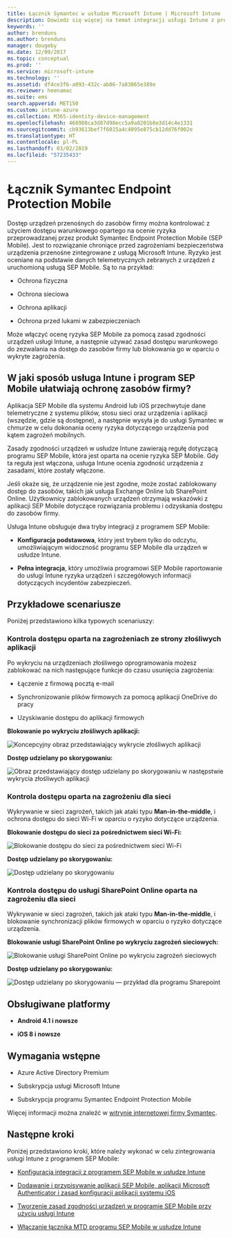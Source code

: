 ```yaml
---
title: Łącznik Symantec w usłudze Microsoft Intune | Microsoft Intune
description: Dowiedz się więcej na temat integracji usługi Intune z programem Symantec Endpoint Protection Mobile w celu kontrolowania dostępu urządzeń przenośnych do zasobów firmy.
keywords: ''
author: brenduns
ms.author: brenduns
manager: dougeby
ms.date: 12/09/2017
ms.topic: conceptual
ms.prod: ''
ms.service: microsoft-intune
ms.technology: ''
ms.assetid: df4ce3f6-a093-432c-ab86-7a83865e389e
ms.reviewer: heenamac
ms.suite: ems
search.appverid: MET150
ms.custom: intune-azure
ms.collection: M365-identity-device-management
ms.openlocfilehash: 468988ca3d87d98ecc5a9a8201b8e3d14c4e1331
ms.sourcegitcommit: cb93613bef7f6015a4c4095e875cb12dd76f002e
ms.translationtype: HT
ms.contentlocale: pl-PL
ms.lasthandoff: 03/02/2019
ms.locfileid: "57235433"
---
```

# <a name="symantec-endpoint-protection-mobile-connector"></a>Łącznik Symantec Endpoint Protection Mobile

Dostęp urządzeń przenośnych do zasobów firmy można kontrolować z użyciem dostępu warunkowego opartego na ocenie ryzyka przeprowadzanej przez produkt Symantec Endpoint Protection Mobile (SEP Mobile). Jest to rozwiązanie chroniące przed zagrożeniami bezpieczeństwa urządzenia przenośne zintegrowane z usługą Microsoft Intune. Ryzyko jest oceniane na podstawie danych telemetrycznych zebranych z urządzeń z uruchomioną usługą SEP Mobile. Są to na przykład:

-   Ochrona fizyczna

-   Ochrona sieciowa

-   Ochrona aplikacji

-   Ochrona przed lukami w zabezpieczeniach

Może włączyć ocenę ryzyka SEP Mobile za pomocą zasad zgodności urządzeń usługi Intune, a następnie używać zasad dostępu warunkowego do zezwalania na dostęp do zasobów firmy lub blokowania go w oparciu o wykryte zagrożenia.

## <a name="how-do-intune-and-sep-mobile-help-protect-your-company-resources"></a>W jaki sposób usługa Intune i program SEP Mobile ułatwiają ochronę zasobów firmy?

Aplikacja SEP Mobile dla systemu Android lub iOS przechwytuje dane telemetryczne z systemu plików, stosu sieci oraz urządzenia i aplikacji (wszędzie, gdzie są dostępne), a następnie wysyła je do usługi Symantec w chmurze w celu dokonania oceny ryzyka dotyczącego urządzenia pod kątem zagrożeń mobilnych.

Zasady zgodności urządzeń w usłudze Intune zawierają regułę dotyczącą programu SEP Mobile, która jest oparta na ocenie ryzyka SEP Mobile. Gdy ta reguła jest włączona, usługa Intune ocenia zgodność urządzenia z zasadami, które zostały włączone.

Jeśli okaże się, że urządzenie nie jest zgodne, może zostać zablokowany dostęp do zasobów, takich jak usługa Exchange Online lub SharePoint Online. Użytkownicy zablokowanych urządzeń otrzymają wskazówki z aplikacji SEP Mobile dotyczące rozwiązania problemu i odzyskania dostępu do zasobów firmy.

Usługa Intune obsługuje dwa tryby integracji z programem SEP Mobile:

-   **Konfiguracja podstawowa**, który jest trybem tylko do odczytu, umożliwiającym widoczność programu SEP Mobile dla urządzeń w usłudze Intune.

-   **Pełna integracja**, który umożliwia programowi SEP Mobile raportowanie do usługi Intune ryzyka urządzeń i szczegółowych informacji dotyczących incydentów zabezpieczeń.

## <a name="sample-scenarios"></a>Przykładowe scenariusze

Poniżej przedstawiono kilka typowych scenariuszy:

### <a name="control-access-based-on-threats-from-malicious-apps"></a>Kontrola dostępu oparta na zagrożeniach ze strony złośliwych aplikacji

Po wykryciu na urządzeniach złośliwego oprogramowania możesz zablokować na nich następujące funkcje do czasu usunięcia zagrożenia:

-   Łączenie z firmową pocztą e-mail

-   Synchronizowanie plików firmowych za pomocą aplikacji OneDrive do pracy

-   Uzyskiwanie dostępu do aplikacji firmowych

**Blokowanie po wykryciu złośliwych aplikacji:**

![Koncepcyjny obraz przedstawiający wykrycie złośliwych aplikacji](./media/symantec-arch-1.png)

**Dostęp udzielany po skorygowaniu:**

![Obraz przedstawiający dostęp udzielany po skorygowaniu w następstwie wykrycia złośliwych aplikacji](./media/symantec-arch-2.png)

### <a name="control-access-based-on-threat-to-network"></a>Kontrola dostępu oparta na zagrożeniu dla sieci

Wykrywanie w sieci zagrożeń, takich jak ataki typu **Man-in-the-middle**, i ochrona dostępu do sieci Wi-Fi w oparciu o ryzyko dotyczące urządzenia.

**Blokowanie dostępu do sieci za pośrednictwem sieci Wi-Fi:**

![Blokowanie dostępu do sieci za pośrednictwem sieci Wi-Fi](./media/symantec-arch-3.png)

**Dostęp udzielany po skorygowaniu:**

![Dostęp udzielany po skorygowaniu](./media/symantec-arch-4.png)

### <a name="control-access-to-sharepoint-online-based-on-threat-to-network"></a>Kontrola dostępu do usługi SharePoint Online oparta na zagrożeniu dla sieci

Wykrywanie w sieci zagrożeń, takich jak ataki typu **Man-in-the-middle**, i blokowanie synchronizacji plików firmowych w oparciu o ryzyko dotyczące urządzenia.

**Blokowanie usługi SharePoint Online po wykryciu zagrożeń sieciowych:**

![Blokowanie usługi SharePoint Online po wykryciu zagrożeń sieciowych](./media/symantec-arch-5.png)

**Dostęp udzielany po skorygowaniu:**

![Dostęp udzielany po skorygowaniu — przykład dla programu Sharepoint](./media/symantec-arch-6.png)

## <a name="supported-platforms"></a>Obsługiwane platformy

-   **Android 4.1 i nowsze**

-   **iOS 8 i nowsze**

## <a name="pre-requisites"></a>Wymagania wstępne

-   Azure Active Directory Premium

-   Subskrypcja usługi Microsoft Intune

-   Subskrypcja programu Symantec Endpoint Protection Mobile

Więcej informacji można znaleźć w [witrynie internetowej firmy Symantec](https://www.skycure.com/skycure-microsoft-integration/).

## <a name="next-steps"></a>Następne kroki

Poniżej przedstawiono kroki, które należy wykonać w celu zintegrowania usługi Intune z programem SEP Mobile:

- [Konfiguracja integracji z programem SEP Mobile w usłudze Intune](skycure-mtd-connector-integration.md)

- [Dodawanie i przypisywanie aplikacji SEP Mobile, aplikacji Microsoft Authenticator i zasad konfiguracji aplikacji systemu iOS](mtd-apps-ios-app-configuration-policy-add-assign.md)

- [Tworzenie zasad zgodności urządzeń w programie SEP Mobile przy użyciu usługi Intune](mtd-device-compliance-policy-create.md)

- [Włączanie łącznika MTD programu SEP Mobile w usłudze Intune](mtd-connector-enable.md)
